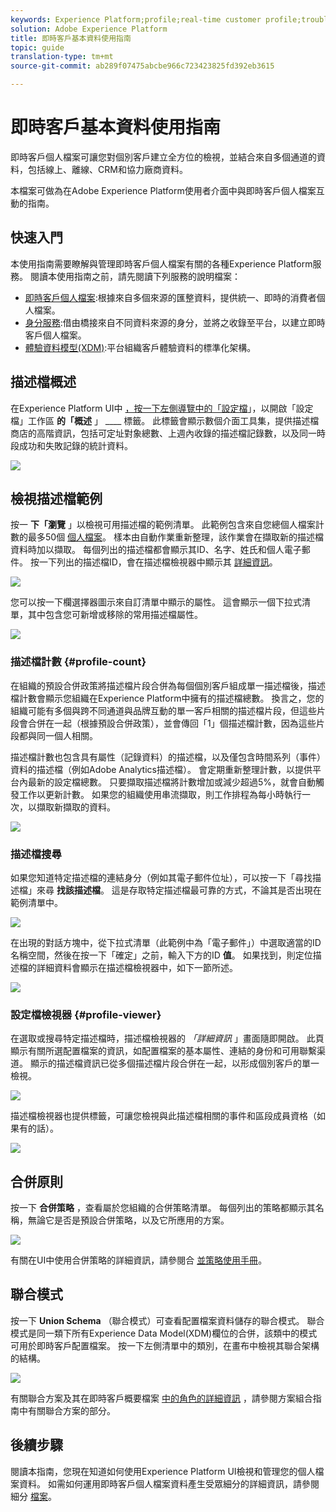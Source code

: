 ```yaml
---
keywords: Experience Platform;profile;real-time customer profile;troubleshooting;API
solution: Adobe Experience Platform
title: 即時客戶基本資料使用指南
topic: guide
translation-type: tm+mt
source-git-commit: ab289f07475abcbe966c723423825fd392eb3615

---
```



# 即時客戶基本資料使用指南

即時客戶個人檔案可讓您對個別客戶建立全方位的檢視，並結合來自多個通道的資料，包括線上、離線、CRM和協力廠商資料。

本檔案可做為在Adobe Experience Platform使用者介面中與即時客戶個人檔案互動的指南。

## 快速入門

本使用指南需要瞭解與管理即時客戶個人檔案有關的各種Experience Platform服務。 閱讀本使用指南之前，請先閱讀下列服務的說明檔案：

* [即時客戶個人檔案](../home.md):根據來自多個來源的匯整資料，提供統一、即時的消費者個人檔案。
* [身分服務](../../identity-service/home.md):借由橋接來自不同資料來源的身分，並將之收錄至平台，以建立即時客戶個人檔案。
* [體驗資料模型(XDM)](../../xdm/home.md):平台組織客戶體驗資料的標準化架構。

## 描述檔概述

在Experience Platform UI中 [，按一下左側導覽中的「設定檔](http://platform.adobe.com)」，以開啟「設定檔」工作區 **的「概述** 」 ____ 標籤。 此標籤會顯示數個介面工具集，提供描述檔商店的高階資訊，包括可定址對象總數、上週內收錄的描述檔記錄數，以及同一時段成功和失敗記錄的統計資料。

![](../images/user-guide/profile-overview.png)

## 檢視描述檔範例

按一 **下「瀏覽** 」以檢視可用描述檔的範例清單。 此範例包含來自您總個人檔案計數的最多50個 [個人檔案](#profile-count)。 樣本由自動作業重新整理，該作業會在擷取新的描述檔資料時加以擷取。 每個列出的描述檔都會顯示其ID、名字、姓氏和個人電子郵件。 按一下列出的描述檔ID，會在描述檔檢視器中顯示其 [詳細資訊](#profile-viewer)。

![](../images/user-guide/profile-samples.png)

您可以按一下欄選擇器圖示來自訂清單中顯示的屬性。 這會顯示一個下拉式清單，其中包含您可新增或移除的常用描述檔屬性。

![](../images/user-guide/column-selector.png)

### 描述檔計數 {#profile-count}

在組織的預設合併政策將描述檔片段合併為每個個別客戶組成單一描述檔後，描述檔計數會顯示您組織在Experience Platform中擁有的描述檔總數。 換言之，您的組織可能有多個與跨不同通道與品牌互動的單一客戶相關的描述檔片段，但這些片段會合併在一起（根據預設合併政策），並會傳回「1」個描述檔計數，因為這些片段都與同一個人相關。

描述檔計數也包含具有屬性（記錄資料）的描述檔，以及僅包含時間系列（事件）資料的描述檔（例如Adobe Analytics描述檔）。 會定期重新整理計數，以提供平台內最新的設定檔總數。 只要擷取描述檔將計數增加或減少超過5%，就會自動觸發工作以更新計數。 如果您的組織使用串流擷取，則工作排程為每小時執行一次，以擷取新擷取的資料。

![](../images/user-guide/profile-count.png)

### 描述檔搜尋

如果您知道特定描述檔的連結身分（例如其電子郵件位址），可以按一下「尋找描述檔」來尋 **找該描述檔**。 這是存取特定描述檔最可靠的方式，不論其是否出現在範例清單中。

![](../images/user-guide/find-a-profile.png)

在出現的對話方塊中，從下拉式清單（此範例中為「電子郵件」）中選取適當的ID名稱空間，然後在按一下「確定」之前，輸入下方的ID **值**。 如果找到，則定位描述檔的詳細資料會顯示在描述檔檢視器中，如下一節所述。

![](../images/user-guide/find-a-profile-details.png)

### 設定檔檢視器 {#profile-viewer}

在選取或搜尋特定描述檔時，描述檔檢視器的 _「詳細資訊_ 」畫面隨即開啟。 此頁顯示有關所選配置檔案的資訊，如配置檔案的基本屬性、連結的身份和可用聯繫渠道。 顯示的描述檔資訊已從多個描述檔片段合併在一起，以形成個別客戶的單一檢視。

![](../images/user-guide/profile-viewer-detail.png)

描述檔檢視器也提供標籤，可讓您檢視與此描述檔相關的事件和區段成員資格（如果有的話）。

![](../images/user-guide/profile-viewer-events-seg.png)

## 合併原則

按一下 **合併策略** ，查看屬於您組織的合併策略清單。 每個列出的策略都顯示其名稱，無論它是否是預設合併策略，以及它所應用的方案。

![](../images/user-guide/profile-merge-policies.png)

有關在UI中使用合併策略的詳細資訊，請參閱合 [並策略使用手冊](merge-policies.md)。

## 聯合模式

按一下 **Union Schema** （聯合模式）可查看配置檔案資料儲存的聯合模式。 聯合模式是同一類下所有Experience Data Model(XDM)欄位的合併，該類中的模式可用於即時客戶配置檔案。 按一下左側清單中的類別，在畫布中檢視其聯合架構的結構。

![](../images/user-guide/profile-union-schema.png)

有關聯合方案及其在即時客戶概要檔案 [中的角色的詳細資訊](../../xdm/schema/composition.md) ，請參閱方案組合指南中有關聯合方案的部分。

## 後續步驟

閱讀本指南，您現在知道如何使用Experience Platform UI檢視和管理您的個人檔案資料。 如需如何運用即時客戶個人檔案資料產生受眾細分的詳細資訊，請參閱細分 [檔案](../../segmentation/home.md)。